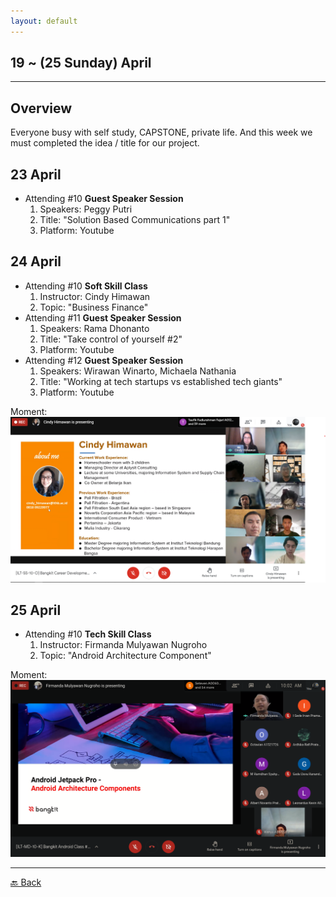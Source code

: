 ```yaml
---
layout: default
---
```


## 19 ~ (25 Sunday) April
* * *

## Overview
Everyone busy with self study, CAPSTONE, private life. And this week we must completed the idea / title for our project.
  

23 April
---
- Attending #10 **Guest Speaker Session**
    1. Speakers: Peggy Putri
    1. Title: "Solution Based Communications part 1"
    1. Platform: Youtube

24 April
---
- Attending #10 **Soft Skill Class**
    1. Instructor: Cindy Himawan
    1. Topic: "Business Finance"
- Attending #11 **Guest Speaker Session**
    1. Speakers: Rama Dhonanto
    1. Title: "Take control of yourself #2"
    1. Platform: Youtube
- Attending #12 **Guest Speaker Session**
    1. Speakers: Wirawan Winarto, Michaela Nathania
    1. Title: "Working at tech startups vs established tech giants"
    1. Platform: Youtube

Moment: 
![Mrs Cindy self-introduction...](./../assets/april/24-04.png)

25 April
---
- Attending #10 **Tech Skill Class**
    1. Instructor: Firmanda Mulyawan Nugroho
    1. Topic: "Android Architecture Component"

Moment:
![Mr Firman from Tokopedia and Malang too...](./../assets/april/25-04.png)

* * *
[🔙 Back](./../)
